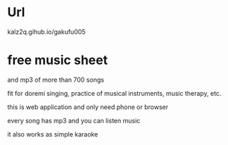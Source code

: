 # Url
kalz2q.gihub.io/gakufu005

# free music sheet

and mp3 of more than 700 songs

fit for doremi singing, practice of musical instruments, music therapy, etc.

this is web application and only need phone or browser

every song has mp3 and you can listen music

it also works as simple karaoke


